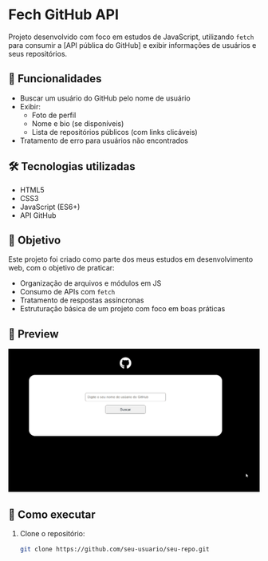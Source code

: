 # Fech GitHub API
Projeto desenvolvido com foco em estudos de JavaScript, utilizando `fetch` para consumir a [API pública do GitHub] e exibir informações de usuários e seus repositórios.

## 📌 Funcionalidades

- Buscar um usuário do GitHub pelo nome de usuário
- Exibir:
  - Foto de perfil
  - Nome e bio (se disponíveis)
  - Lista de repositórios públicos (com links clicáveis)
- Tratamento de erro para usuários não encontrados

## 🛠️ Tecnologias utilizadas

- HTML5
- CSS3
- JavaScript (ES6+)
- API GitHub

## 🎯 Objetivo

Este projeto foi criado como parte dos meus estudos em desenvolvimento web, com o objetivo de praticar:

- Organização de arquivos e módulos em JS
- Consumo de APIs com `fetch`
- Tratamento de respostas assíncronas
- Estruturação básica de um projeto com foco em boas práticas

## 📸 Preview

![Preview do projeto](https://github.com/LorraineF-A/fech-api-github/blob/main/projeto-inicial-fech/src/assets/render.gif)


## 🚀 Como executar

1. Clone o repositório:
   ```bash
   git clone https://github.com/seu-usuario/seu-repo.git
